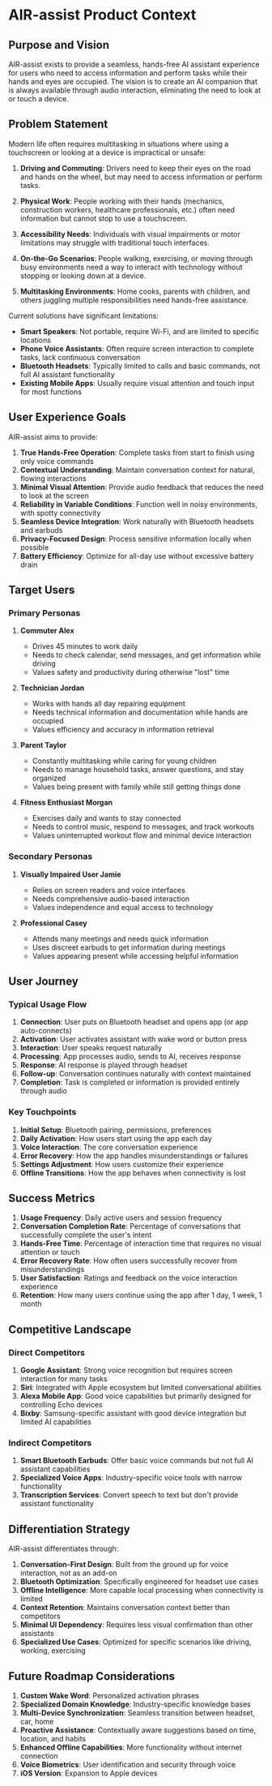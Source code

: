 # AIR-assist Product Context

## Purpose and Vision

AIR-assist exists to provide a seamless, hands-free AI assistant experience for users who need to access information and perform tasks while their hands and eyes are occupied. The vision is to create an AI companion that is always available through audio interaction, eliminating the need to look at or touch a device.

## Problem Statement

Modern life often requires multitasking in situations where using a touchscreen or looking at a device is impractical or unsafe:

1. **Driving and Commuting**: Drivers need to keep their eyes on the road and hands on the wheel, but may need to access information or perform tasks.

2. **Physical Work**: People working with their hands (mechanics, construction workers, healthcare professionals, etc.) often need information but cannot stop to use a touchscreen.

3. **Accessibility Needs**: Individuals with visual impairments or motor limitations may struggle with traditional touch interfaces.

4. **On-the-Go Scenarios**: People walking, exercising, or moving through busy environments need a way to interact with technology without stopping or looking down at a device.

5. **Multitasking Environments**: Home cooks, parents with children, and others juggling multiple responsibilities need hands-free assistance.

Current solutions have significant limitations:

- **Smart Speakers**: Not portable, require Wi-Fi, and are limited to specific locations
- **Phone Voice Assistants**: Often require screen interaction to complete tasks, lack continuous conversation
- **Bluetooth Headsets**: Typically limited to calls and basic commands, not full AI assistant functionality
- **Existing Mobile Apps**: Usually require visual attention and touch input for most functions

## User Experience Goals

AIR-assist aims to provide:

1. **True Hands-Free Operation**: Complete tasks from start to finish using only voice commands
2. **Contextual Understanding**: Maintain conversation context for natural, flowing interactions
3. **Minimal Visual Attention**: Provide audio feedback that reduces the need to look at the screen
4. **Reliability in Variable Conditions**: Function well in noisy environments, with spotty connectivity
5. **Seamless Device Integration**: Work naturally with Bluetooth headsets and earbuds
6. **Privacy-Focused Design**: Process sensitive information locally when possible
7. **Battery Efficiency**: Optimize for all-day use without excessive battery drain

## Target Users

### Primary Personas

1. **Commuter Alex**
   - Drives 45 minutes to work daily
   - Needs to check calendar, send messages, and get information while driving
   - Values safety and productivity during otherwise "lost" time

2. **Technician Jordan**
   - Works with hands all day repairing equipment
   - Needs technical information and documentation while hands are occupied
   - Values efficiency and accuracy in information retrieval

3. **Parent Taylor**
   - Constantly multitasking while caring for young children
   - Needs to manage household tasks, answer questions, and stay organized
   - Values being present with family while still getting things done

4. **Fitness Enthusiast Morgan**
   - Exercises daily and wants to stay connected
   - Needs to control music, respond to messages, and track workouts
   - Values uninterrupted workout flow and minimal device interaction

### Secondary Personas

1. **Visually Impaired User Jamie**
   - Relies on screen readers and voice interfaces
   - Needs comprehensive audio-based interaction
   - Values independence and equal access to technology

2. **Professional Casey**
   - Attends many meetings and needs quick information
   - Uses discreet earbuds to get information during meetings
   - Values appearing present while accessing helpful information

## User Journey

### Typical Usage Flow

1. **Connection**: User puts on Bluetooth headset and opens app (or app auto-connects)
2. **Activation**: User activates assistant with wake word or button press
3. **Interaction**: User speaks request naturally
4. **Processing**: App processes audio, sends to AI, receives response
5. **Response**: AI response is played through headset
6. **Follow-up**: Conversation continues naturally with context maintained
7. **Completion**: Task is completed or information is provided entirely through audio

### Key Touchpoints

1. **Initial Setup**: Bluetooth pairing, permissions, preferences
2. **Daily Activation**: How users start using the app each day
3. **Voice Interaction**: The core conversation experience
4. **Error Recovery**: How the app handles misunderstandings or failures
5. **Settings Adjustment**: How users customize their experience
6. **Offline Transitions**: How the app behaves when connectivity is lost

## Success Metrics

1. **Usage Frequency**: Daily active users and session frequency
2. **Conversation Completion Rate**: Percentage of conversations that successfully complete the user's intent
3. **Hands-Free Time**: Percentage of interaction time that requires no visual attention or touch
4. **Error Recovery Rate**: How often users successfully recover from misunderstandings
5. **User Satisfaction**: Ratings and feedback on the voice interaction experience
6. **Retention**: How many users continue using the app after 1 day, 1 week, 1 month

## Competitive Landscape

### Direct Competitors

1. **Google Assistant**: Strong voice recognition but requires screen interaction for many tasks
2. **Siri**: Integrated with Apple ecosystem but limited conversational abilities
3. **Alexa Mobile App**: Good voice capabilities but primarily designed for controlling Echo devices
4. **Bixby**: Samsung-specific assistant with good device integration but limited AI capabilities

### Indirect Competitors

1. **Smart Bluetooth Earbuds**: Offer basic voice commands but not full AI assistant capabilities
2. **Specialized Voice Apps**: Industry-specific voice tools with narrow functionality
3. **Transcription Services**: Convert speech to text but don't provide assistant functionality

## Differentiation Strategy

AIR-assist differentiates through:

1. **Conversation-First Design**: Built from the ground up for voice interaction, not as an add-on
2. **Bluetooth Optimization**: Specifically engineered for headset use cases
3. **Offline Intelligence**: More capable local processing when connectivity is limited
4. **Context Retention**: Maintains conversation context better than competitors
5. **Minimal UI Dependency**: Requires less visual confirmation than other assistants
6. **Specialized Use Cases**: Optimized for specific scenarios like driving, working, exercising

## Future Roadmap Considerations

1. **Custom Wake Word**: Personalized activation phrases
2. **Specialized Domain Knowledge**: Industry-specific knowledge bases
3. **Multi-Device Synchronization**: Seamless transition between headset, car, home
4. **Proactive Assistance**: Contextually aware suggestions based on time, location, and habits
5. **Enhanced Offline Capabilities**: More functionality without internet connection
6. **Voice Biometrics**: User identification and security through voice
7. **iOS Version**: Expansion to Apple devices
